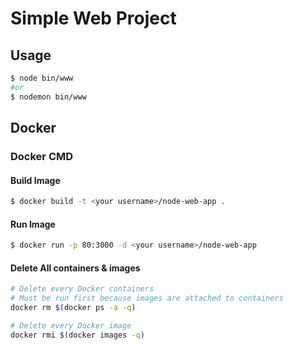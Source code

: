# Simple Web Project

## Usage
```bash
$ node bin/www
#or
$ nodemon bin/www
```

## Docker

### Docker CMD

#### Build Image
```bash
$ docker build -t <your username>/node-web-app .
```

#### Run Image
```bash
$ docker run -p 80:3000 -d <your username>/node-web-app
```

#### Delete All containers & images
```bash
# Delete every Docker containers
# Must be run first because images are attached to containers
docker rm $(docker ps -a -q)

# Delete every Docker image
docker rmi $(docker images -q)
```
